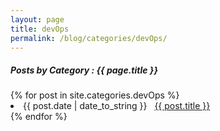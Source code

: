 ```yaml
---
layout: page
title: devOps
permalink: /blog/categories/devOps/
---
```


<h5> Posts by Category : {{ page.title }} </h5>

<div class="card">
{% for post in site.categories.devOps %}
 <li class="category-posts"><span>{{ post.date | date_to_string }}</span> &nbsp; <a href="{{ post.url }}">{{ post.title }}</a></li>
{% endfor %}
</div>